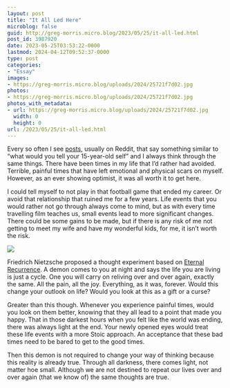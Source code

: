 ```yaml
---
layout: post
title: "It All Led Here"
microblog: false
guid: http://greg-morris.micro.blog/2023/05/25/it-all-led.html
post_id: 3987920
date: 2023-05-25T03:53:22-0000
lastmod: 2024-04-12T09:52:37-0000
type: post
categories:
- "Essay"
images:
- https://greg-morris.micro.blog/uploads/2024/25721f7d02.jpg
photos:
- https://greg-morris.micro.blog/uploads/2024/25721f7d02.jpg
photos_with_metadata:
- url: https://greg-morris.micro.blog/uploads/2024/25721f7d02.jpg
  width: 0
  height: 0
url: /2023/05/25/it-all-led.html
---
```

Every so often I see [posts](https://www.reddit.com/r/AskReddit/comments/13q8jzz/you_meet_your_13_year_old_self_but_can_only_tell/?utm_source=share&utm_medium=ios_app&utm_name=iossmf&utm_content=1&utm_term=15), usually on Reddit, that say something similar to “what would you tell your 15-year-old self” and I always think through the same things. There have been times in my life that I’d rather had avoided. Terrible, painful times that have left emotional and physical scars on myself. However, as an ever showing optimist, it was all worth it to get here. 

I could tell myself to not play in that football game that ended my career. Or avoid that relationship that ruined me for a few years. Life events that you would rather not go through always come to mind, but as with every time travelling film teaches us, small events lead to more significant changes. There could be some gains to be made, but if there is any risk of me not getting to meet my wife and have my wonderful kids, for me, it isn’t worth the risk.

![](https://greg-morris.micro.blog/uploads/2024/25721f7d02.jpg)

Friedrich Nietzsche proposed a thought experiment based on [Eternal Recurrence](https://www.thoughtco.com/nietzsches-idea-of-the-eternal-recurrence-2670659). A demon comes to you at night and says the life you are living is just a cycle. One you will carry on reliving over and over again, exactly the same. All the pain, all the joy. Everything, as it was, forever. Would this change your outlook on life? Would you look at this as a gift or a curse?

Greater than this though. Whenever you experience painful times, would you look on them better, knowing that they all lead to a point that made you happy. That in those darkest hours when you felt like the world was ending, there was always light at the end. Your newly opened eyes would treat these life events with a more Stoic approach. An acceptance that these bad times need to be bared to get to the good times.

Then this demon is not required to change your way of thinking because this reality is already true. Through all darkness, there comes light, not matter hoe small. Although we are not destined to repeat our lives over and over again (that we know of) the same thoughts are true.

